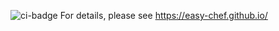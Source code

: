 ![ci-badge](https://github.com/easy-chef/easy-chef/workflows/easy-chef/badge.svg)
For details, please see https://easy-chef.github.io/
